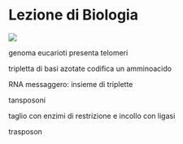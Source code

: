 # Lezione di Biologia
![](https://i.imgur.com/JkpHeu5.png)


genoma eucarioti presenta telomeri

tripletta di basi azotate codifica un amminoacido


RNA messaggero: insieme di triplette

tansposoni

taglio con enzimi di restrizione e incollo con ligasi

trasposon
<!--stackedit_data:
eyJoaXN0b3J5IjpbLTEwNDk3MTYwMzMsMTk0NDIyMjMwLC03OT
Y0OTMyNTEsMTE3NDAxNzM5OSwtMjA0OTA4MjkzNF19
-->